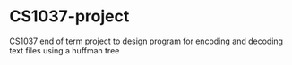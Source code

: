 # CS1037-project
CS1037 end of term project to design program for encoding and decoding text files using a huffman tree
